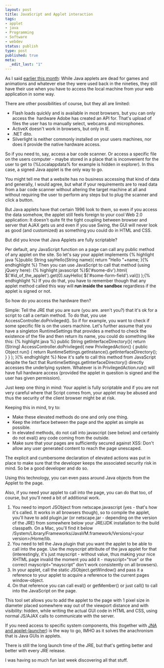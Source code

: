 ```yaml
---
layout: post
title: JavaScript and Applet interaction
tags:
- applet
- java
- Programming
- Software
- webdev
status: publish
type: post
published: true
meta:
  _edit_last: "1"
---
```

As I said <a href="/2009/04/this-months-find-jna-and-applet-launcher/">earlier this month</a>: While Java applets are dead for games and animations and whatever else they were used back in the nineties, they still have their use when you have to access the local machine from your web application in some way.

There are other possibilities of course, but they all are limited:
<ul>
	<li>Flash loads quickly and is available in most browsers, but you can only access the  hardware Adobe has created an API for. That's upload of files the user has to manually select, webcams and microphones.</li>
	<li>ActiveX doesn't work in browsers, but only in IE.</li>
	<li>.NET dito.</li>
	<li>Silverlight is neither commonly installed on your users machines, nor does it provide the native hardware access.</li>
</ul>
So if you need to, say, access a bar code scanner. Or access a specific file on the users computer - maybe stored in a place that is inconvenient for the user to get to (%Localappdata% for example is hidden in explorer). In this case, a signed Java applet is the only way to go.

You might tell me that a website has no business accessing that kind of data and generally, I would agree, but what if your requirements are to read data from a bar code scanner without altering the target machine at all and without requiring the user to perform any steps but to plug the scanner and click a button.

But Java applets have that certain 1996 look to them, so even if you access the data somehow, the applet still feels foreign to your cool Web 2.0 application: It doesn't quite fit the tight coupling between browser and server that AJAX gets us and even if you use Swing, the GUI will never look as good (and customized) as something you could do in HTML and CSS.

But did you know that Java Applets are fully scriptable?

Per default, any JavaScript function on a page can call any public method of any applet on the site. So let's say your applet implements
{% highlight java %}public String sayHello(String name){
    return "Hello "+name;
}{% endhighlight %}
Then you can use JavaScript to call that method (using jQuery here):
{% highlight javascript %}$('#some-div').html(
    $('#id_of_the_applet').get(0).sayHello(
        $('#some-form-field').val())
);{% endhighlight %}
If you do that, you have to remember though that any applet method called this way will <strong>run inside the sandbox</strong> regardless if the applet is signed or not.

So how do you access the hardware then?

Simple: Tell the JRE that you are sure (you are. aren't you?) that it's ok for a script to call a certain method. To do that, you use AccessController.doPrivileged(). So if for example, you want to check if some specific file is on the users machine. Let's further assume that you have a singleton RuntimeSettings that provides a method to check the existence of the file and then return its name, you could do something like this:
{% highlight java %}   public String getInterfaceDirectory(){
        return (String) AccessController.doPrivileged(
                new PrivilegedAction() {
                    public Object run() {
                        return RuntimeSettings.getInstance().getInterfaceDirectory();
                    }
                }
            );
    }{% endhighlight %}
Now it's safe to call this method from JavaScript despite the fact that RuntimeSettings.getInterfaceDirectory() directly accesses the underlying system. Whatever is in PrivilegedAction.run() will have full hardware access (provided the applet in question is signed and the user has given permission).

Just keep one thing in mind: Your applet is fully scriptable and if you are not very careful where that Script comes from, your applet may be abused and thus the security of the client browser might be at risk.

Keeping this in mind, try to:
<ul>
	<li>Make these elevated methods do one and only one thing.</li>
	<li>Keep the interface between the page and the applet as simple as possible.</li>
	<li>In elevated methods, do not call into javascript (see below) and certainly do not eval() any code coming from the outside.</li>
	<li>Make sure that your pages are sufficiently secured against XSS: Don't allow any user generated content to reach the page unescaped.</li>
</ul>
The explicit and cumbersome declaration of elevated actions was put in place to make sure that the developer keeps the associated security risk in mind. So be a good developer and do so.

Using this technology, you can even pass around Java objects from the Applet to the page.

Also, if you need your applet to call into the page, you can do that too, of course, but you'll need a bit of additional work.
<ol>
	<li>You need to import JSObject from netscape.javascript (yes - that's how it's called. It works in all browsers though), so to compile the applet, you'll have to add plugin.jar (or netscape.jar - depending on the version of the JRE) from somewhere below your JRE/JDK installation to the build classpath. On a Mac, you'll find it below /System/Library/Frameworks/JavaVM.framework/Versions/&lt;your version&gt;/Home/lib.</li>
	<li>You need to tell the Java plugin that you want the applet to be able to call into the page. Use the <em>mayscript</em> attribute of the java applet for that (interestingly, it's just mayscript - without value, thus making your nice XHTML page invalid the moment you add it - mayscript="true" or the correct mayscript="mayscript" don't work consistently on all browsers).</li>
	<li>In your applet, call the static JSObject.getWindow() and pass it a reference to your applet to acquire a reference to the current pages window-object.</li>
	<li>On that reference you can call eval() or getMember() or just call() to call into the JavaScript on the page.</li>
</ol>
This tool set allows you to add the applet to the page with 1 pixel size in diameter placed somewhere way out of the viewport distance and with visibility: hidden, while writing the actual GUI code in HTML and CSS, using normal JS/AJAX calls to communicate with the server.

If you need access to specific system components, this (together with <a href="/2009/04/this-months-find-jna-and-applet-launcher/">JNA and applet-launcher</a>) is the way to go, IMHO as it solves the anachronism that is Java GUIs in applets.

There is still the long launch time of the JRE, but that's getting better and better with every JRE release.

I was having so much fun last week discovering all that stuff.
